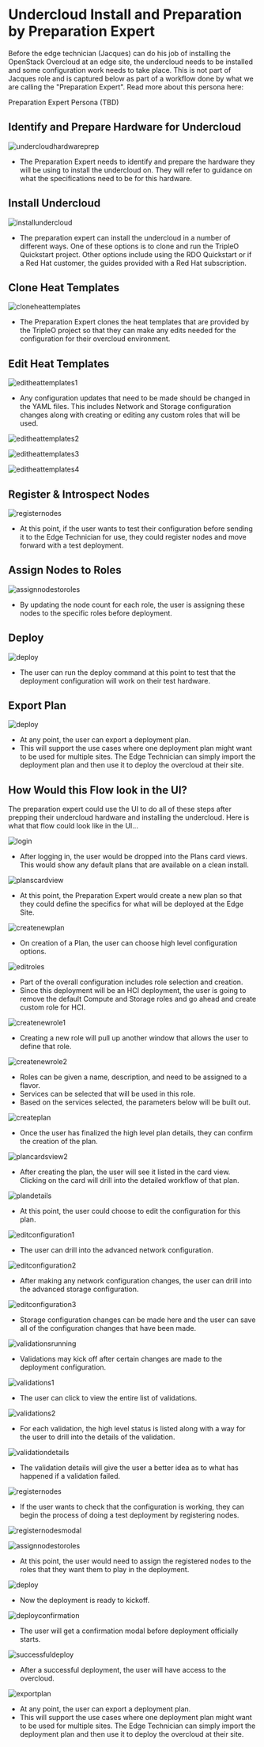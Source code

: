 # Undercloud Install and Preparation by Preparation Expert
Before the edge technician (Jacques) can do his job of installing the OpenStack Overcloud at an edge site, the undercloud needs to be installed and some configuration work needs to take place. This is not part of Jacques role and is captured below as part of a workflow done by what we are calling the "Preparation Expert". Read more about this persona here:

Preparation Expert Persona (TBD)

## Identify and Prepare Hardware for Undercloud
![undercloudhardwareprep](img/2017-7-24-TripleO-UI_13_PrepWork3.png)
- The Preparation Expert needs to identify and prepare the hardware they will be using to install the undercloud on. They will refer to guidance on what the specifications need to be for this hardware.

## Install Undercloud
![installundercloud](img/2017-7-24-TripleO-UI_13_PrepWork4.png)
- The preparation expert can install the undercloud in a number of different ways. One of these options is to clone and run the TripleO Quickstart project. Other options include using the RDO Quickstart or if a Red Hat customer, the guides provided with a Red Hat subscription.

## Clone Heat Templates
![cloneheattemplates](img/2017-7-24-TripleO-UI_13_PrepWork5.png)
- The Preparation Expert clones the heat templates that are provided by the TripleO project so that they can make any edits needed for the configuration for their overcloud environment.

## Edit Heat Templates
![editheattemplates1](img/2017-7-24-TripleO-UI_13_PrepWork6.png)
- Any configuration updates that need to be made should be changed in the YAML files. This includes Network and Storage configuration changes along with creating or editing any custom roles that will be used.

![editheattemplates2](img/2017-7-24-TripleO-UI_13_PrepWork7.png)

![editheattemplates3](img/2017-7-24-TripleO-UI_13_PrepWork8.png)

![editheattemplates4](img/2017-7-24-TripleO-UI_13_PrepWork9.png)

## Register & Introspect Nodes
![registernodes](img/2017-7-24-TripleO-UI_13_PrepWork10.png)
- At this point, if the user wants to test their configuration before sending it to the Edge Technician for use, they could register nodes and move forward with a test deployment.

## Assign Nodes to Roles
![assignnodestoroles](img/2017-7-24-TripleO-UI_13_PrepWork11.png)
- By updating the node count for each role, the user is assigning these nodes to the specific roles before deployment.

## Deploy
![deploy](img/2017-7-24-TripleO-UI_13_PrepWork12.png)
- The user can run the deploy command at this point to test that the deployment configuration will work on their test hardware.

## Export Plan
![deploy](img/2017-7-24-TripleO-UI_13_PrepWork13.png)
- At any point, the user can export a deployment plan.
- This will support the use cases where one deployment plan might want to be used for multiple sites. The Edge Technician can simply import the deployment plan and then use it to deploy the overcloud at their site.

## How Would this Flow look in the UI?

The preparation expert could use the UI to do all of these steps after prepping their undercloud hardware and installing the undercloud. Here is what that flow could look like in the UI...

![login](img/2017-7-24-TripleO-UI_13_PrepWork15.png)
- After logging in, the user would be dropped into the Plans card views. This would show any default plans that are available on a clean install.

![planscardview](img/2017-7-24-TripleO-UI_13_PrepWork16.png)
- At this point, the Preparation Expert would create a new plan so that they could define the specifics for what will be deployed at the Edge Site.

![createnewplan](img/2017-7-24-TripleO-UI_13_PrepWork17.png)
- On creation of a Plan, the user can choose high level configuration options.  

![editroles](img/2017-7-24-TripleO-UI_13_PrepWork18.png)
- Part of the overall configuration includes role selection and creation.
- Since this deployment will be an HCI deployment, the user is going to remove the default Compute and Storage roles and go ahead and create custom role for HCI.

![createnewrole1](img/2017-7-24-TripleO-UI_13_PrepWork19.png)
- Creating a new role will pull up another window that allows the user to define that role.

![createnewrole2](img/2017-7-24-TripleO-UI_13_PrepWork20.png)
- Roles can be given a name, description, and need to be assigned to a flavor.
- Services can be selected that will be used in this role.
- Based on the services selected, the parameters below will be built out.

![createplan](img/2017-7-24-TripleO-UI_13_PrepWork21.png)
- Once the user has finalized the high level plan details, they can confirm the creation of the plan.

![plancardsview2](img/2017-7-24-TripleO-UI_13_PrepWork22.png)
- After creating the plan, the user will see it listed in the card view. Clicking on the card will drill into the detailed workflow of that plan.

![plandetails](img/2017-7-24-TripleO-UI_13_PrepWork23.png)
- At this point, the user could choose to edit the configuration for this plan.

![editconfiguration1](img/2017-7-24-TripleO-UI_13_PrepWork24.png)
- The user can drill into the advanced network configuration.

![editconfiguration2](img/2017-7-24-TripleO-UI_13_PrepWork25.png)
- After making any network configuration changes, the user can drill into the advanced storage configuration.

![editconfiguration3](img/2017-7-24-TripleO-UI_13_PrepWork26.png)
- Storage configuration changes can be made here and the user can save all of the configuration changes that have been made.

![validationsrunning](img/2017-7-24-TripleO-UI_13_PrepWork27.png)
- Validations may kick off after certain changes are made to the deployment configuration.

![validations1](img/2017-7-24-TripleO-UI_13_PrepWork28.png)
- The user can click to view the entire list of validations.

![validations2](img/2017-7-24-TripleO-UI_13_PrepWork29.png)
- For each validation, the high level status is listed along with a way for the user to drill into the details of the validation.

![validationdetails](img/2017-7-24-TripleO-UI_13_PrepWork30.png)
- The validation details will give the user a better idea as to what has happened if a validation failed.

![registernodes](img/2017-7-24-TripleO-UI_13_PrepWork31.png)
- If the user wants to check that the configuration is working, they can begin the process of doing a test deployment by registering nodes.

![registernodesmodal](img/2017-7-24-TripleO-UI_13_PrepWork32.png)

![assignnodestoroles](img/2017-7-24-TripleO-UI_13_PrepWork33.png)
- At this point, the user would need to assign the registered nodes to the roles that they want them to play in the deployment.

![deploy](img/2017-7-24-TripleO-UI_13_PrepWork34.png)
- Now the deployment is ready to kickoff.

![deployconfirmation](img/2017-7-24-TripleO-UI_13_PrepWork35.png)
- The user will get a confirmation modal before deployment officially starts.

![successfuldeploy](img/2017-7-24-TripleO-UI_13_PrepWork36.png)
- After a successful deployment, the user will have access to the overcloud.

![exportplan](img/2017-7-24-TripleO-UI_13_PrepWork37.png)
- At any point, the user can export a deployment plan.
- This will support the use cases where one deployment plan might want to be used for multiple sites. The Edge Technician can simply import the deployment plan and then use it to deploy the overcloud at their site.
